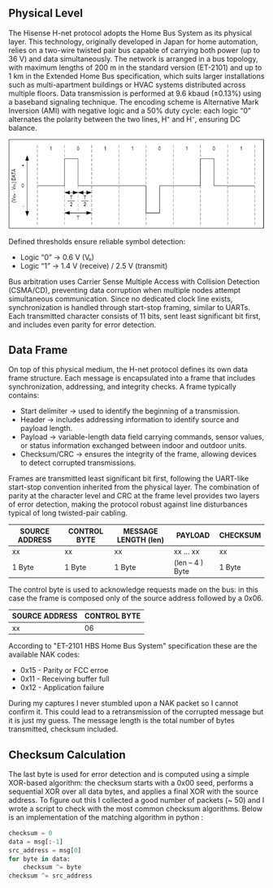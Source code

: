 
## Physical Level
The Hisense H-net protocol adopts the Home Bus System as its physical layer. This technology, originally developed in Japan for home automation, relies on a two-wire twisted pair bus capable of carrying both power (up to 36 V) and data simultaneously.
The network is arranged in a bus topology, with maximum lengths of 200 m in the standard version (ET-2101) and up to 1 km in the Extended Home Bus specification, which suits larger installations such as multi-apartment buildings or HVAC systems distributed across multiple floors.
Data transmission is performed at 9.6 kbaud (±0.13%) using a baseband signaling technique. The encoding scheme is Alternative Mark Inversion (AMI) with negative logic and a 50% duty cycle: each logic “0” alternates the polarity between the two lines, H⁺ and H⁻, ensuring DC balance.

![Frame](img/7224fig02.jpg)

Defined thresholds ensure reliable symbol detection:
* Logic “0” → 0.6 V (Vₗₗ)
* Logic “1” → 1.4 V (receive) / 2.5 V (transmit)
  
Bus arbitration uses Carrier Sense Multiple Access with Collision Detection (CSMA/CD), preventing data corruption when multiple nodes attempt simultaneous communication.
Since no dedicated clock line exists, synchronization is handled through start-stop framing, similar to UARTs. Each transmitted character consists of 11 bits, sent least significant bit first, and includes even parity for error detection.


## Data Frame
On top of this physical medium, the H-net protocol defines its own data frame structure. Each message is encapsulated into a frame that includes synchronization, addressing, and integrity checks.
A frame typically contains:
* Start delimiter → used to identify the beginning of a transmission.
* Header → includes addressing information to identify source and payload length.
* Payload → variable-length data field carrying commands, sensor values, or status information exchanged between indoor and outdoor units.
* Checksum/CRC → ensures the integrity of the frame, allowing devices to detect corrupted transmissions.

Frames are transmitted least significant bit first, following the UART-like start-stop convention inherited from the physical layer. The combination of parity at the character level and CRC at the frame level provides two layers of error detection, making the protocol robust against line disturbances typical of long twisted-pair cabling.

|SOURCE ADDRESS|CONTROL BYTE| MESSAGE LENGTH (len) |PAYLOAD |	CHECKSUM |
|--|--|--|--|--|
|xx|	xx|	xx|	xx … xx	|xx |
|1 Byte |	1 Byte | 1 Byte | (len – 4 )  Byte	| 1 Byte |

The control byte is used to acknowledge requests made on the bus: in this case the frame is composed only of the source address followed by a 0x06.

|SOURCE ADDRESS|CONTROL BYTE|
|--|--|
|xx|06|

According to "ET-2101 HBS Home Bus System" specification these are the available NAK codes:
* 0x15 - Parity or FCC erroe
* 0x11 - Receiving buffer full
* 0x12 - Application failure

During my captures I never stumbled upon a NAK packet so I cannot confirm it. This could lead to a retransmission of the corrupted message but it is just my guess. The message length is the total number of bytes transmitted, checksum included. 

## Checksum Calculation
The last byte is used for error detection and is computed using a simple XOR-based algorithm: the checksum starts with a 0x00 seed, performs a sequential XOR over all data bytes, and applies a final XOR with the source address. To figure out this I collected a good number of packets (~ 50) and I wrote a script to check with the most common checksum algorithms. Below is an implementation of the matching algorithm in python :

```python
checksum = 0
data = msg[:-1]
src_address = msg[0]
for byte in data:
    checksum ^= byte
checksum ^= src_address
```

